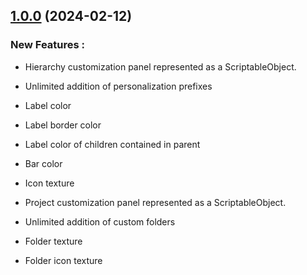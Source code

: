 ## [1.0.0](https://github.com/Xantos07/UnityEditorCustomizationTool) (2024-02-12)

### New Features : 

- Hierarchy customization panel represented as a ScriptableObject. 
- Unlimited addition of personalization prefixes 
- Label color 
- Label border color
- Label color of children contained in parent  
- Bar color 
- Icon texture

- Project customization panel represented as a ScriptableObject. 
- Unlimited addition of custom folders  
- Folder texture 
- Folder icon texture 
